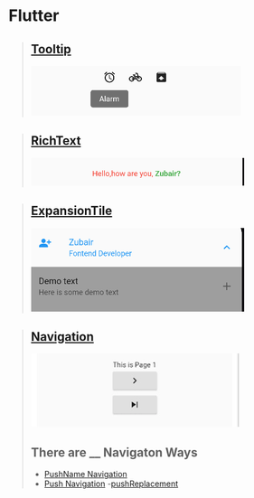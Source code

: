 # Flutter 
<!-- Tooltip -->
> ## [Tooltip](/tooltip/README.md)
> ![](/tooltip/img/tooltip1.png)
<!-- RichText -->
> ## [RichText](/richText/README.md)
> ![](/richText/img/richtext.png)
<!-- RichText -->
> ## [ExpansionTile](/richText/README.md)
> ![](/expansiontile/img/expensiontile.png)

<!-- Navigation -->
> ## [Navigation](/navigation/pushName.md)
> ![](/navigation/img/navigation.png)
> ## There are  __  Navigaton Ways
> - [PushName Navigation](/navigation/pushName.md)
> - [Push Navigation](/navigation/push.md)
> -[pushReplacement](/navigation/pushReplacement.md)